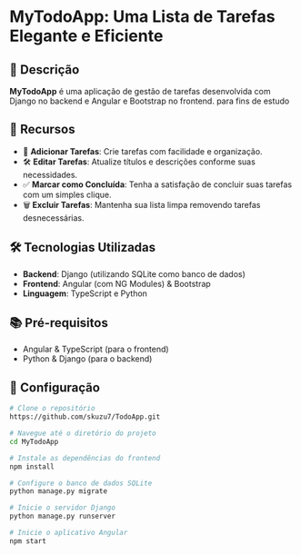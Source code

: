 # MyTodoApp: Uma Lista de Tarefas Elegante e Eficiente

## 📌 Descrição

**MyTodoApp** é uma aplicação de gestão de tarefas desenvolvida com  Django no backend e Angular e Bootstrap no frontend. para fins de estudo


## 🌟 Recursos

- 📝 **Adicionar Tarefas**: Crie tarefas com facilidade e organização.
- 🛠 **Editar Tarefas**: Atualize títulos e descrições conforme suas necessidades.
- ✅ **Marcar como Concluída**: Tenha a satisfação de concluir suas tarefas com um simples clique.
- 🗑 **Excluir Tarefas**: Mantenha sua lista limpa removendo tarefas desnecessárias.

## 🛠 Tecnologias Utilizadas

- **Backend**: Django (utilizando SQLite como banco de dados)
- **Frontend**: Angular (com NG Modules) & Bootstrap
- **Linguagem**: TypeScript e Python

## 📚 Pré-requisitos

- Angular & TypeScript (para o frontend)
- Python & Django (para o backend)

## 🚀 Configuração

```bash
# Clone o repositório
https://github.com/skuzu7/TodoApp.git

# Navegue até o diretório do projeto
cd MyTodoApp

# Instale as dependências do frontend
npm install

# Configure o banco de dados SQLite
python manage.py migrate

# Inicie o servidor Django
python manage.py runserver

# Inicie o aplicativo Angular
npm start
